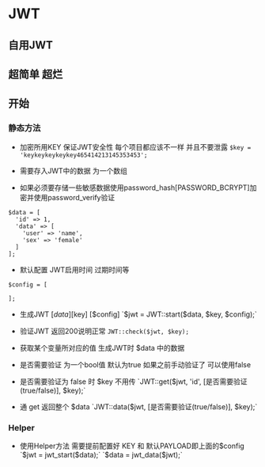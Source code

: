 # JWT

## 自用JWT

## 超简单 超烂

## 开始

### 静态方法
* 加密所用KEY 保证JWT安全性 每个项目都应该不一样 并且不要泄露
`$key = 'keykeykeykeykey465414213145353453';`

* 需要存入JWT中的数据 为一个数组
* 如果必须要存储一些敏感数据使用password_hash[PASSWORD_BCRYPT]加密并使用password_verify验证
```
$data = [
  'id' => 1,
  'data' => [
    'user' => 'name',
    'sex' => 'female'
  ]
];
````

* 默认配置 JWT启用时间 过期时间等
```
$config = [

];
```

* 生成JWT [$data] [$key] [$config]
`$jwt = JWT::start($data, $key, $config);`

* 验证JWT 返回200说明正常
`JWT::check($jwt, $key);`

* 获取某个变量所对应的值 生成JWT时 $data 中的数据
* 是否需要验证 为一个bool值 默认为true 如果之前手动验证了 可以使用false
* 是否需要验证为 false 时 $key 不用传
`JWT::get($jwt, 'id', [是否需要验证(true/false)], $key);`

* 通 get 返回整个 $data 
`JWT::data($jwt, [是否需要验证(true/false)], $key);`

### Helper

* 使用Helper方法 需要提前配置好 KEY 和 默认PAYLOAD即上面的$config
`$jwt = jwt_start($data);`
`$data = jwt_data($jwt);`

